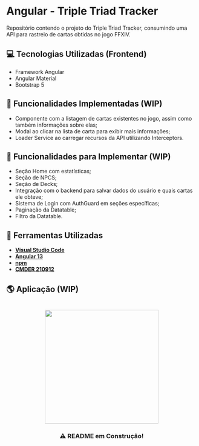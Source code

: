 # Angular - Triple Triad Tracker

Repositório contendo o projeto do Triple Triad Tracker, consumindo uma API para rastreio de cartas obtidas no jogo
FFXIV.

## 💻 Tecnologias Utilizadas (Frontend)

* Framework Angular
* Angular Material
* Bootstrap 5

## 🚀 Funcionalidades Implementadas (WIP)

* Componente com a listagem de cartas existentes no jogo, assim como também informações sobre elas;
* Modal ao clicar na lista de carta para exibir mais informações;
* Loader Service ao carregar recursos da API utilizando Interceptors.

## 🚀 Funcionalidades para Implementar (WIP)

* Seção Home com estatísticas;
* Seção de NPCS;
* Seção de Decks;
* Integração com o backend para salvar dados do usuário e quais cartas ele obteve;
* Sistema de Login com AuthGuard em seções específicas;
* Paginação da Datatable;
* Filtro da Datatable.

## 🔨 Ferramentas Utilizadas

* [**Visual Studio Code**](https://code.visualstudio.com/)
* [**Angular 13**](https://angular.io/)
* [**npm**](https://www.npmjs.com/)
* [**CMDER 210912**](https://cmder.net/)


## 🌎 Aplicação (WIP)



<br>
<div id="header" align="center">
  <img src="https://media.giphy.com/media/13HgwGsXF0aiGY/giphy.gif" width="300"/>
</div>

<h3 align="center"> ⚠ README em Construção! </h3>

